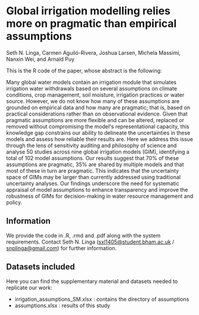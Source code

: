 # Global irrigation modelling relies more on pragmatic than empirical assumptions

<!-- badges: start -->
<!-- badges: end -->

Seth N. Linga, Carmen Aguiló-Rivera, Joshua Larsen, Michela Massimi, Nanxin Wei, and Arnald Puy

This is the R code of the paper, whose abstract is the following:

Many global water models contain an irrigation module that simulates irrigation water withdrawals based on several assumptions on climate conditions, crop management, soil moisture, irrigation practices or water source. However, we do not know how many of these assumptions are grounded on empirical data and how many are pragmatic; that is, based on practical considerations rather than on observational evidence. Given that pragmatic assumptions are more flexible and can be altered, replaced or removed without compromising the model's representational capacity, this knowledge gap constrains our ability to delineate the uncertainties in these models and assess how reliable their results are. Here we address this issue through the lens of sensitivity auditing and philosophy of science and analyse 50 studies across nine global irrigation models (GIM), identifying a total of 102 model assumptions. Our results suggest that 70% of these assumptions are pragmatic, 35% are shared by multiple models and that most of these in turn are pragmatic. This indicates that the uncertainty space of GIMs may be larger than currently addressed using traditional uncertainty analyses. Our findings underscore the need for systematic appraisal of model assumptions to enhance transparency and improve the robustness of GIMs for decision-making in water resource management and policy.

## Information
We provide the code in .R, .rmd and .pdf along with the system requirements. Contact Seth N. Linga (sxl1405@student.bham.ac.uk / snplinga@gmail.com) for further information.

## Datasets included
Here you can find the supplementary material and datasets needed to replicate our work: 
* irrigation_assumptions_SM.xlsx : contains the directory of assumptions
* assumptions.xlsx : results of this study
